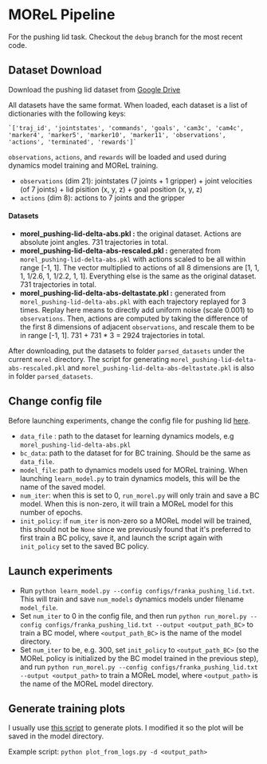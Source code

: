 # MOReL Pipeline

For the pushing lid task. Checkout the `debug` branch for the most recent code.

## Dataset Download
Download the pushing lid dataset from [Google Drive](https://drive.google.com/drive/folders/1mXksO1pD6hdybkSuUADhG2sKo1QOOb-L)

All datasets have the same format. When loaded, each dataset is a list of dictionaries with the following keys:

    `['traj_id', 'jointstates', 'commands', 'goals', 'cam3c', 'cam4c', 'marker4', 'marker5', 'marker10', 'marker11', 'observations', 'actions', 'terminated', 'rewards']`
`observations`, `actions`, and `rewards` will be loaded and used during dynamics model training and MOReL training.
- `observations` (dim 21): jointstates (7 joints + 1 gripper) + joint velocities (of 7 joints) + lid pisition (x, y, z) + goal position (x, y, z)
- `actions` (dim 8): actions to 7 joints and the gripper

#### Datasets
- **morel_pushing-lid-delta-abs.pkl :** the original dataset. Actions are absolute joint angles. 731 trajectories in total.
- **morel_pushing-lid-delta-abs-rescaled.pkl :** generated from `morel_pushing-lid-delta-abs.pkl` with actions scaled to be all within range [-1, 1]. The vector multiplied to actions of all 8 dimensions are [1, 1, 1, 1/2.6, 1, 1/2.2, 1, 1]. Everything else is the same as the original dataset. 731 trajectories in total.
- **morel_pushing-lid-delta-abs-deltastate.pkl :** generated from `morel_pushing-lid-delta-abs.pkl` with each trajectory replayed for 3 times. Replay here means to directly add uniform noise (scale 0.001) to `observations`. Then, actions are computed by taking the difference of the first 8 dimensions of adjacent `observations`, and rescale them to be in range [-1, 1]. 731 + 731 * 3 = 2924 trajectories in total.


After downloading, put the datasets to folder `parsed_datasets` under the current `morel` directory. The script for generating `morel_pushing-lid-delta-abs-rescaled.pkl` and `morel_pushing-lid-delta-abs-deltastate.pkl` is also in folder `parsed_datasets`. 


## Change config file 
Before launching experiments, change the config file for pushing lid [here](https://github.com/gaoyuezhou/mjrl/blob/debug/projects/morel/configs/franka_pushing_lid.txt).
- `data_file` : path to the dataset for learning dynamics models, e.g `morel_pushing-lid-delta-abs.pkl`
- `bc_data`: path to the dataset for for BC training. Should be the same as `data_file`.
- `model_file`: path to dynamics models used for MOReL training. When launching `learn_model.py` to train dynamics models, this will be the name of the saved model.
- `num_iter`: when this is set to 0, `run_morel.py` will only train and save a BC model. When this is non-zero, it will train a MOReL model for this number of epochs.
- `init_policy`: if `num_iter` is non-zero so a MOReL model will be trained, this should not be `None` since we previously found that it's preferred to first train a BC policy, save it, and launch the script again with `init_policy` set to the saved BC policy. 

## Launch experiments
- Run `python learn_model.py --config configs/franka_pushing_lid.txt`. This will train and save `num_models` dynamics models under filename `model_file`.
- Set `num_iter` to 0 in the config file, and then run `python run_morel.py --config configs/franka_pushing_lid.txt --output <output_path_BC>` to train a BC model, where `<output_path_BC>` is the name of the model directory.
- Set `num_iter` to be, e.g. 300, set `init_policy` to `<output_path_BC>` (so the MOReL policy is initialized by the BC model trained in the previous step), and run `python run_morel.py --config configs/franka_pushing_lid.txt --output <output_path>` to train a MOReL model, where `<output_path>` is the name of the MOReL model directory. 

## Generate training plots
I usually use [this script](https://github.com/gaoyuezhou/mjrl/blob/debug/mjrl/utils/plot_from_logs.py) to generate plots. I modified it so the plot will be saved in the model directory.

Example script: `python plot_from_logs.py -d <output_path>`
